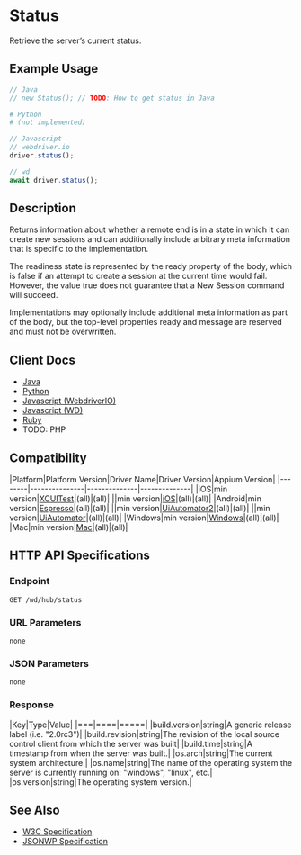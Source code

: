 # Status

Retrieve the server’s current status.

## Example Usage

```java
// Java
// new Status(); // TODO: How to get status in Java
```
```python
# Python 
# (not implemented)
```
```javascript
// Javascript
// webdriver.io
driver.status();

// wd
await driver.status();
```

## Description

Returns information about whether a remote end is in a state in which it can create new sessions and can additionally include arbitrary meta information that is specific to the implementation.

The readiness state is represented by the ready property of the body, which is false if an attempt to create a session at the current time would fail. However, the value true does not guarantee that a New Session command will succeed.

Implementations may optionally include additional meta information as part of the body, but the top-level properties ready and message are reserved and must not be overwritten.

## Client Docs

* [Java](http://seleniumhq.github.io/selenium/docs/api/java/index.html)
* [Python](http://selenium-python.readthedocs.io/api.html#selenium.webdriver.common.utils.is_url_connectable)
* [Javascript (WebdriverIO)](http://webdriver.io/api/protocol/status.html)
* [Javascript (WD)](https://github.com/admc/wd/blob/master/lib/commands.js#L44)
* [Ruby](http://www.rubydoc.info/gems/selenium-webdriver/Selenium/WebDriver/DriverExtensions/HasRemoteStatus#remote_status-instance_method)
* TODO: PHP

## Compatibility

|Platform|Platform Version|Driver Name|Driver Version|Appium Version|
|--------|---------------|--------------|--------------|
|iOS|min version|[XCUITest](/docs/en/drivers/ios-xcuitest.md)|(all)|(all)|
||min version|[iOS](/docs/en/drivers/ios-xcuitest.md)|(all)|(all)|
|Android|min version|[Espresso](/docs/en/drivers/android-espresso.md)|(all)|(all)|
||min version|[UiAutomator2](/docs/en/drivers/android-uiautomator2.md)|(all)|(all)|
||min version|[UiAutomator](/docs/en/drivers/android-uiautomator.md)|(all)|(all)|
|Windows|min version|[Windows](/docs/en/drivers/windows.md)|(all)|(all)|
|Mac|min version|[Mac](/docs/en/drivers/mac.md)|(all)|(all)|

## HTTP API Specifications

### Endpoint

`GET /wd/hub/status`

### URL Parameters

`none`

### JSON Parameters

`none`

### Response

|Key|Type|Value|
|===|====|=====|
|build.version|string|A generic release label (i.e. "2.0rc3")|
|build.revision|string|The revision of the local source control client from which the server was built|
|build.time|string|A timestamp from when the server was built.|
|os.arch|string|The current system architecture.|
|os.name|string|The name of the operating system the server is currently running on: "windows", "linux", etc.|
|os.version|string|The operating system version.|

## See Also

* [W3C Specification](https://www.w3.org/TR/webdriver/#status)
* [JSONWP Specification](https://github.com/SeleniumHQ/selenium/wiki/JsonWireProtocol#status)